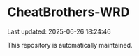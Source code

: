 # CheatBrothers-WRD

Last updated: 2025-06-26 18:24:46

This repository is automatically maintained.
